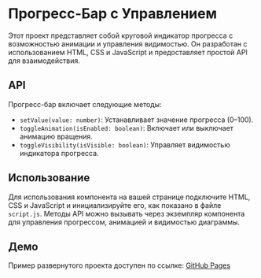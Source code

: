 # Прогресс-Бар с Управлением

Этот проект представляет собой круговой индикатор прогресса с возможностью анимации и управления видимостью. Он разработан с использованием HTML, CSS и JavaScript и предоставляет простой API для взаимодействия.

## API

Прогресс-бар включает следующие методы:

- `setValue(value: number)`: Устанавливает значение прогресса (0–100).
- `toggleAnimation(isEnabled: boolean)`: Включает или выключает анимацию вращения.
- `toggleVisibility(isVisible: boolean)`: Управляет видимостью индикатора прогресса.

## Использование

Для использования компонента на вашей странице подключите HTML, CSS и JavaScript и инициализируйте его, как показано в файле `script.js`. Методы API можно вызывать через экземпляр компонента для управления прогрессом, анимацией и видимостью диаграммы.

## Демо

Пример развернутого проекта доступен по ссылке: [GitHub Pages](https://username.github.io/repo-name)
